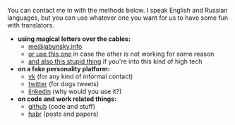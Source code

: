 You can contact me in with the methods below. I speak English and Russian languages, but you can use whatever one you want for us to have some fun with translators.
- **using magical letters over the cables:**
  - <me@labunsky.info>
  - [or use this one](mailto:log.me.here.now.yeah@gmail.com) in case the other is not working for some reason
  - [and also this stupid thing](https://t.me/LabunskyA) if you're into this kind of high tech
- **on a fake personality platform:**
  - [vk](http://vk.com/labunsky) (for any kind of informal contact)
  - [twitter](https://twitter.com/sLabunsky) (for dogs tweets)
  - [linkedin](http://linkedin.com/in/labunskya "no, really, why?") (why would you use it?)
- **on code and work related things:**
  - [github](http://github.com/LabunskyA) (code and stuff)
  - [habr](https://habr.com/users/labunsky/) (posts and papers)